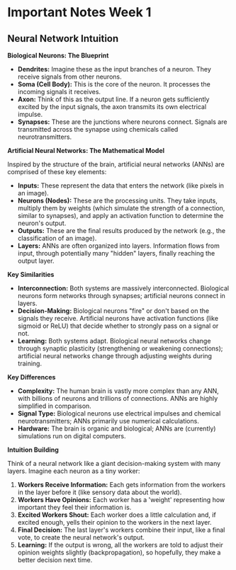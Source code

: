 # Important Notes Week 1

## Neural Network Intuition

**Biological Neurons: The Blueprint**

- **Dendrites:** Imagine these as the input branches of a neuron. They receive signals from other neurons.
- **Soma (Cell Body):** This is the core of the neuron. It processes the incoming signals it receives.
- **Axon:** Think of this as the output line. If a neuron gets sufficiently excited by the input signals, the axon transmits its own electrical impulse.
- **Synapses:** These are the junctions where neurons connect. Signals are transmitted across the synapse using chemicals called neurotransmitters.

**Artificial Neural Networks: The Mathematical Model**

Inspired by the structure of the brain, artificial neural networks (ANNs) are comprised of these key elements:

- **Inputs:** These represent the data that enters the network (like pixels in an image).
- **Neurons (Nodes):** These are the processing units. They take inputs, multiply them by weights (which simulate the strength of a connection, similar to synapses), and apply an activation function to determine the neuron's output.
- **Outputs:** These are the final results produced by the network (e.g., the classification of an image).
- **Layers:** ANNs are often organized into layers. Information flows from input, through potentially many "hidden" layers, finally reaching the output layer.

**Key Similarities**

- **Interconnection:** Both systems are massively interconnected. Biological neurons form networks through synapses; artificial neurons connect in layers.
- **Decision-Making:** Biological neurons "fire" or don't based on the signals they receive. Artificial neurons have activation functions (like sigmoid or ReLU) that decide whether to strongly pass on a signal or not.
- **Learning:** Both systems adapt. Biological neural networks change through synaptic plasticity (strengthening or weakening connections); artificial neural networks change through adjusting weights during training.

**Key Differences**

- **Complexity:** The human brain is vastly more complex than any ANN, with billions of neurons and trillions of connections. ANNs are highly simplified in comparison.
- **Signal Type:** Biological neurons use electrical impulses and chemical neurotransmitters; ANNs primarily use numerical calculations.
- **Hardware:** The brain is organic and biological; ANNs are (currently) simulations run on digital computers.

**Intuition Building**

Think of a neural network like a giant decision-making system with many layers. Imagine each neuron as a tiny worker:

1. **Workers Receive Information:** Each gets information from the workers in the layer before it (like sensory data about the world).
2. **Workers Have Opinions:** Each worker has a 'weight' representing how important they feel their information is.
3. **Excited Workers Shout:** Each worker does a little calculation and, if excited enough, yells their opinion to the workers in the next layer.
4. **Final Decision:** The last layer's workers combine their input, like a final vote, to create the neural network's output.
5. **Learning:** If the output is wrong, all the workers are told to adjust their opinion weights slightly (backpropagation), so hopefully, they make a better decision next time.
